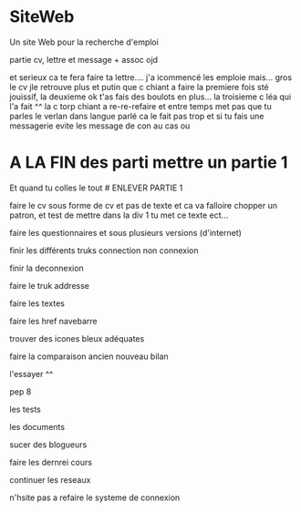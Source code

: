 # SiteWeb

Un site Web pour la recherche d'emploi

partie cv, lettre et message + assoc ojd

et serieux ca te fera faire ta lettre.... j'a icommencé les emploie mais... gros le cv jle retrouve plus et putin que c chiant a faire
la premiere fois sté jouissif, la deuxieme ok t'as fais des boulots en plus... la troisieme c léa qui l'a fait ^^
la c torp chiant a re-re-refaire et entre temps met pas que tu parles le verlan dans langue parlé ca le fait pas trop et si tu fais une messagerie evite les message de con au cas ou


# A LA FIN des parti mettre un partie 1 

Et quand tu colles le tout # ENLEVER PARTIE 1



faire le cv sous forme de cv et pas de texte et ca va falloire chopper un patron,
et test de mettre dans la div 1 tu met ce texte ect...

faire les questionnaires et sous plusieurs versions (d'internet)

finir les différents truks connection non connexion

finir la deconnexion

faire le truk addresse

faire les textes

faire les href navebarre

trouver des icones bleux adéquates

faire la comparaison ancien nouveau bilan

l'essayer ^^

pep 8

les tests

les documents

sucer des blogueurs

faire les dernrei cours

continuer les reseaux

n'hsite pas a refaire le systeme de connexion
